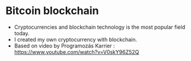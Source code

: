 # Bitcoin blockchain

- Cryptocurrencies and blockchain technology is the most popular field today.
- I created my own cryptocurrency with blockchain.
- Based on video by Programozás Karrier : https://www.youtube.com/watch?v=V0skY96Z52Q
